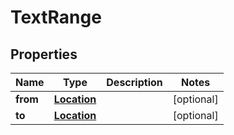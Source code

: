 # TextRange

## Properties
Name | Type | Description | Notes
------------ | ------------- | ------------- | -------------
**from** | [**Location**](Location.md) |  |  [optional]
**to** | [**Location**](Location.md) |  |  [optional]
